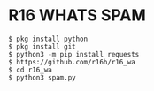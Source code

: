 # R16 WHATS SPAM
```
$ pkg install python
$ pkg install git
$ python3 -m pip install requests
$ https://github.com/r16h/r16_wa
$ cd r16_wa
$ python3 spam.py
```
